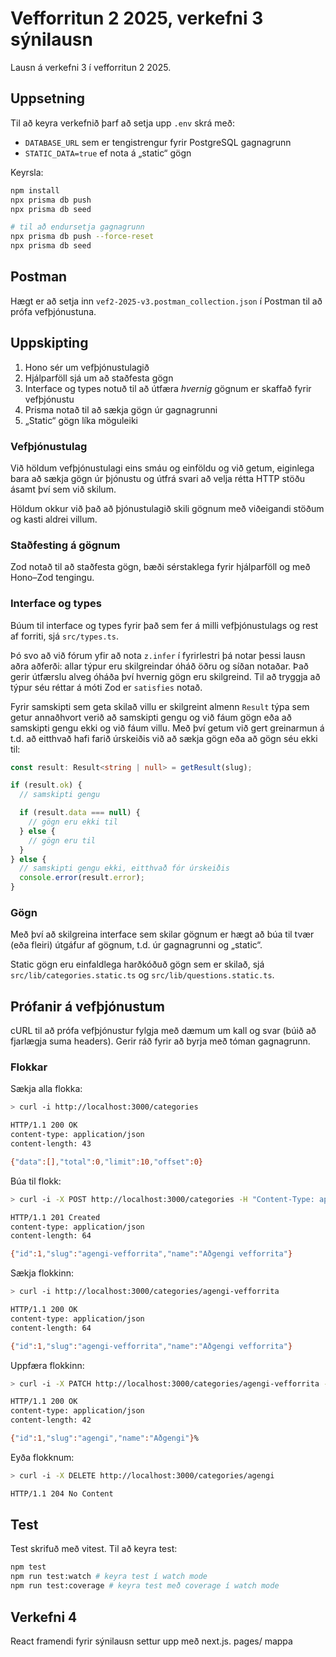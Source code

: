 # Vefforritun 2 2025, verkefni 3 sýnilausn

Lausn á verkefni 3 í vefforritun 2 2025.

## Uppsetning

Til að keyra verkefnið þarf að setja upp `.env` skrá með:

- `DATABASE_URL` sem er tengistrengur fyrir PostgreSQL gagnagrunn
- `STATIC_DATA=true` ef nota á „static“ gögn

Keyrsla:

```bash
npm install
npx prisma db push
npx prisma db seed

# til að endursetja gagnagrunn
npx prisma db push --force-reset
npx prisma db seed
```

## Postman

Hægt er að setja inn `vef2-2025-v3.postman_collection.json` í Postman til að prófa vefþjónustuna.

## Uppskipting

1. Hono sér um vefþjónustulagið
2. Hjálparföll sjá um að staðfesta gögn
3. Interface og types notuð til að útfæra _hvernig_ gögnum er skaffað fyrir vefþjónustu
4. Prisma notað til að sækja gögn úr gagnagrunni
5. „Static“ gögn líka möguleiki

### Vefþjónustulag

Við höldum vefþjónustulagi eins smáu og einföldu og við getum, eiginlega bara að sækja gögn úr þjónustu og útfrá svari að velja rétta HTTP stöðu ásamt því sem við skilum.

Höldum okkur við það að þjónustulagið skili gögnum með viðeigandi stöðum og kasti aldrei villum.

### Staðfesting á gögnum

Zod notað til að staðfesta gögn, bæði sérstaklega fyrir hjálparföll og með Hono–Zod tengingu.

### Interface og types

Búum til interface og types fyrir það sem fer á milli vefþjónustulags og rest af forriti, sjá `src/types.ts`.

Þó svo að við fórum yfir að nota `z.infer` í fyrirlestri þá notar þessi lausn aðra aðferði: allar týpur eru skilgreindar óháð öðru og síðan notaðar. Það gerir útfærslu alveg óháða því hvernig gögn eru skilgreind. Til að tryggja að týpur séu réttar á móti Zod er `satisfies` notað.

Fyrir samskipti sem geta skilað villu er skilgreint almenn `Result` týpa sem getur annaðhvort verið að samskipti gengu og við fáum gögn eða að samskipti gengu ekki og við fáum villu. Með því getum við gert greinarmun á t.d. að eitthvað hafi farið úrskeiðis við að sækja gögn eða að gögn séu ekki til:

```ts
const result: Result<string | null> = getResult(slug);

if (result.ok) {
  // samskipti gengu

  if (result.data === null) {
    // gögn eru ekki til
  } else {
    // gögn eru til
  }
} else {
  // samskipti gengu ekki, eitthvað fór úrskeiðis
  console.error(result.error);
}
```

### Gögn

Með því að skilgreina interface sem skilar gögnum er hægt að búa til tvær (eða fleiri) útgáfur af gögnum, t.d. úr gagnagrunni og „static“.

Static gögn eru einfaldlega harðkóðuð gögn sem er skilað, sjá `src/lib/categories.static.ts` og `src/lib/questions.static.ts`.

## Prófanir á vefþjónustum

cURL til að prófa vefþjónustur fylgja með dæmum um kall og svar (búið að fjarlægja suma headers). Gerir ráð fyrir að byrja með tóman gagnagrunn.

### Flokkar

Sækja alla flokka:

```bash
> curl -i http://localhost:3000/categories

HTTP/1.1 200 OK
content-type: application/json
content-length: 43

{"data":[],"total":0,"limit":10,"offset":0}
```

Búa til flokk:

```bash
> curl -i -X POST http://localhost:3000/categories -H "Content-Type: application/json" -d '{"name": "Aðgengi vefforrita"}'

HTTP/1.1 201 Created
content-type: application/json
content-length: 64

{"id":1,"slug":"agengi-vefforrita","name":"Aðgengi vefforrita"}
```

Sækja flokkinn:

```bash
> curl -i http://localhost:3000/categories/agengi-vefforrita

HTTP/1.1 200 OK
content-type: application/json
content-length: 64

{"id":1,"slug":"agengi-vefforrita","name":"Aðgengi vefforrita"}
```

Uppfæra flokkinn:

```bash
> curl -i -X PATCH http://localhost:3000/categories/agengi-vefforrita -H "Content-Type: application/json" -d '{"name": "Aðgengi"}'

HTTP/1.1 200 OK
content-type: application/json
content-length: 42

{"id":1,"slug":"agengi","name":"Aðgengi"}%
```

Eyða flokknum:

```bash
> curl -i -X DELETE http://localhost:3000/categories/agengi

HTTP/1.1 204 No Content
```

## Test

Test skrifuð með vitest. Til að keyra test:

```bash
npm test
npm run test:watch # keyra test í watch mode
npm run test:coverage # keyra test með coverage í watch mode
```

## Verkefni 4

React framendi fyrir sýnilausn settur upp með next.js. pages/ mappa